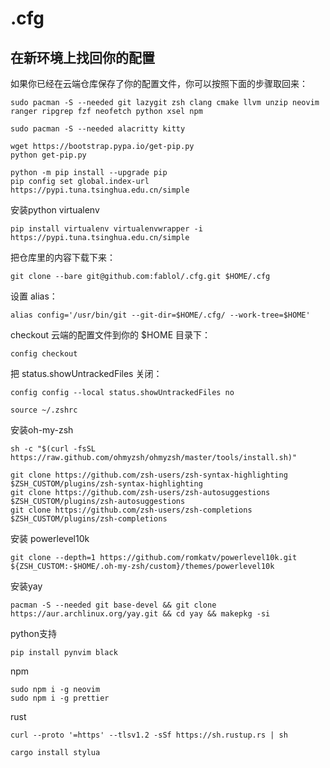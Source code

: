 # .cfg


## 在新环境上找回你的配置
如果你已经在云端仓库保存了你的配置文件，你可以按照下面的步骤取回来：

```
sudo pacman -S --needed git lazygit zsh clang cmake llvm unzip neovim ranger ripgrep fzf neofetch python xsel npm
```
```
sudo pacman -S --needed alacritty kitty
```
```
wget https://bootstrap.pypa.io/get-pip.py
python get-pip.py

python -m pip install --upgrade pip
pip config set global.index-url https://pypi.tuna.tsinghua.edu.cn/simple
```
安装python virtualenv
```
pip install virtualenv virtualenvwrapper -i https://pypi.tuna.tsinghua.edu.cn/simple
```
把仓库里的内容下载下来：

```
git clone --bare git@github.com:fablol/.cfg.git $HOME/.cfg
```

设置 alias：

```
alias config='/usr/bin/git --git-dir=$HOME/.cfg/ --work-tree=$HOME'
```

checkout 云端的配置文件到你的 $HOME 目录下：

```
config checkout
```
把 status.showUntrackedFiles 关闭：
```
config config --local status.showUntrackedFiles no
```
```
source ~/.zshrc
```
安装oh-my-zsh
```
sh -c "$(curl -fsSL https://raw.github.com/ohmyzsh/ohmyzsh/master/tools/install.sh)"
```
```
git clone https://github.com/zsh-users/zsh-syntax-highlighting $ZSH_CUSTOM/plugins/zsh-syntax-highlighting
git clone https://github.com/zsh-users/zsh-autosuggestions $ZSH_CUSTOM/plugins/zsh-autosuggestions
git clone https://github.com/zsh-users/zsh-completions $ZSH_CUSTOM/plugins/zsh-completions
```
安装 powerlevel10k
```
git clone --depth=1 https://github.com/romkatv/powerlevel10k.git ${ZSH_CUSTOM:-$HOME/.oh-my-zsh/custom}/themes/powerlevel10k
```
安装yay
```
pacman -S --needed git base-devel && git clone https://aur.archlinux.org/yay.git && cd yay && makepkg -si
```
python支持
```
pip install pynvim black
```
npm
```
sudo npm i -g neovim
sudo npm i -g prettier
```
rust
```
curl --proto '=https' --tlsv1.2 -sSf https://sh.rustup.rs | sh
```
```
cargo install stylua
```
